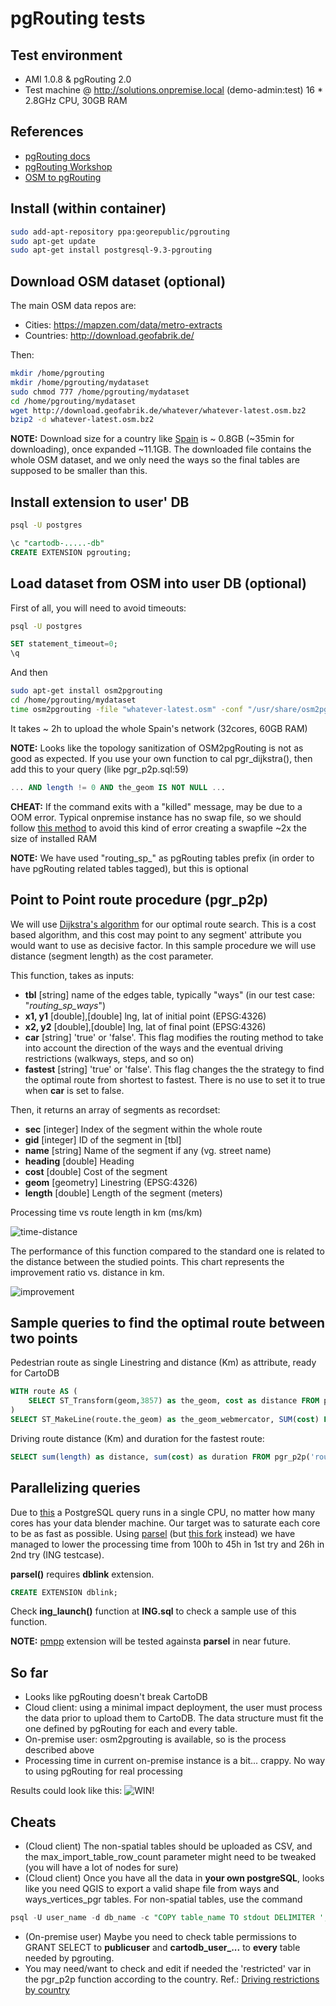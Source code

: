 # pgRouting tests

## Test environment

* AMI 1.0.8 & pgRouting 2.0
* Test machine @ http://solutions.onpremise.local (demo-admin:test) 16 * 2.8GHz CPU, 30GB RAM

## References

* [pgRouting docs](http://pgrouting.org/documentation.html)
* [pgRouting Workshop](http://workshop.pgrouting.org/index.html)
* [OSM to pgRouting](http://pgrouting.org/docs/tools/osm2pgrouting.html)

## Install (within container)

```sh
sudo add-apt-repository ppa:georepublic/pgrouting
sudo apt-get update
sudo apt-get install postgresql-9.3-pgrouting
```

## Download OSM dataset (optional)

The main OSM data repos are:
* Cities: https://mapzen.com/data/metro-extracts
* Countries: http://download.geofabrik.de/

Then:

```sh
mkdir /home/pgrouting
mkdir /home/pgrouting/mydataset
sudo chmod 777 /home/pgrouting/mydataset
cd /home/pgrouting/mydataset
wget http://download.geofabrik.de/whatever/whatever-latest.osm.bz2
bzip2 -d whatever-latest.osm.bz2
```

**NOTE:** Download size for a country like [Spain](http://download.geofabrik.de/europe/spain-latest.osm.bz2) is ~ 0.8GB (~35min for downloading), once expanded ~11.1GB. The downloaded file contains the whole OSM dataset, and we only need the ways so the final tables are supposed to be smaller than this.

## Install extension to user' DB

```sh
psql -U postgres
```

```sql
\c "cartodb-.....-db"
CREATE EXTENSION pgrouting;
```

## Load dataset from OSM into user DB (optional)

First of all, you will need to avoid timeouts:

```sh
psql -U postgres
```

```sql
SET statement_timeout=0;
\q
```

And then

```sh
sudo apt-get install osm2pgrouting
cd /home/pgrouting/mydataset
time osm2pgrouting -file "whatever-latest.osm" -conf "/usr/share/osm2pgrouting/mapconfig.xml" -dbname cartodb_user_..._db -user postgres -host localhost -prefixtables "routing_sp_" -clean
```
It takes ~ 2h to upload the whole Spain's network (32cores, 60GB RAM)

**NOTE:** Looks like the topology sanitization of OSM2pgRouting is not as good as expected. If you use your own function to cal pgr_dijkstra(), then add this to your query (like pgr_p2p.sql:59)

```sql
... AND length != 0 AND the_geom IS NOT NULL ...
```


**CHEAT:** If the command exits with a "killed" message, may be due to a OOM error. Typical onpremise instance has no swap file, so we should follow [this method](https://www.digitalocean.com/community/tutorials/how-to-add-swap-on-ubuntu-14-04) to avoid this kind of error creating a swapfile ~2x the size of installed RAM

**NOTE:** We have used "routing_sp_" as pgRouting tables prefix (in order to have pgRouting related tables tagged), but this is optional

## Point to Point route procedure (pgr_p2p)

We will use [Dijkstra's algorithm](https://en.wikipedia.org/wiki/Dijkstra%27s_algorithm) for our optimal route search. This is a cost based algorithm, and this cost may point to any segment' attribute you would want to use as decisive factor. In this sample procedure we will use distance (segment length) as the cost parameter.

This function, takes as inputs:
* **tbl** [string] name of the edges table, typically "ways" (in our test case: "_routing_sp_ways_")
* **x1, y1** [double],[double] lng, lat of initial point (EPSG:4326)
* **x2, y2** [double],[double] lng, lat of final point (EPSG:4326)
* **car** [string] 'true' or 'false'. This flag modifies the routing method to take into account the direction of the ways and the eventual driving restrictions (walkways, steps, and so on)
* **fastest** [string] 'true' or 'false'. This flag changes the the strategy to find the optimal route from shortest to fastest. There is no use to set it to true when **car** is set to false.

Then, it returns an array of segments as recordset:
* **sec** [integer] Index of the segment within the whole route
* **gid** [integer] ID of the segment in [tbl]
* **name** [string] Name of the segment if any (vg. street name)
* **heading** [double] Heading
* **cost** [double] Cost of the segment
* **geom** [geometry] Linestring (EPSG:4326)
* **length** [double] Length of the segment (meters)

Processing time vs route length in km (ms/km)

![time-distance](http://i.imgur.com/cqKSc1Z.jpg)

The performance of this function compared to the standard one is related to the distance between the studied points. This chart represents the improvement ratio vs. distance in km.

![improvement](http://i.imgur.com/AvXoqoB.jpg)


## Sample queries to find the optimal route between two points

Pedestrian route as single Linestring and distance (Km) as attribute, ready for CartoDB

```sql
WITH route AS (
    SELECT ST_Transform(geom,3857) as the_geom, cost as distance FROM pgr_p2p('routing_sp_ways', -3.75,40.40, -3.70,40.40, 'false', 'false') ORDER BY seq
)
SELECT ST_MakeLine(route.the_geom) as the_geom_webmercator, SUM(cost) FROM route;
```

Driving route distance (Km) and duration for the fastest route:

```sql
SELECT sum(length) as distance, sum(cost) as duration FROM pgr_p2p('routing_sp_ways', -3.75,40.40, -3.70,40.40,'true','true');
```

## Parallelizing queries

Due to [this](https://wiki.postgresql.org/wiki/FAQ#How_does_PostgreSQL_use_CPU_resources.3F) a PostgreSQL query runs in a single CPU, no matter how many cores has your data blender machine. Our target was to saturate each core to be as fast as possible. Using [parsel](http://geeohspatial.blogspot.com.es/2013/12/a-simple-function-for-parallel-queries_18.html) (but [this fork](https://gist.github.com/minus34/53570f5f274c30bc44e3) instead) we have managed to lower the processing time from 100h to 45h in 1st try and 26h in 2nd try (ING testcase).

**parsel()** requires **dblink** extension.

```sql
CREATE EXTENSION dblink;
```

Check **ing_launch()** function at **ING.sql** to check a sample use of this function.

**NOTE:** [pmpp](https://github.com/moat/pmpp) extension will be tested againsta **parsel** in near future.

## So far
* Looks like pgRouting doesn't break CartoDB
* Cloud client: using a minimal impact deployment, the user must process the data prior to upload them to CartoDB. The data structure must fit the one defined by pgRouting for each and every table.
* On-premise user: osm2pgrouting is available, so is the process described above
* Processing time in current on-premise instance is a bit... crappy. No way to using pgRouting for real processing

Results could look like this:
![WIN!](http://i.imgur.com/06oXrSK.jpg?1)

## Cheats
* (Cloud client) The non-spatial tables should be uploaded as CSV, and the max_import_table_row_count parameter might need to be tweaked (you will have a lot of nodes for sure)
* (Cloud client) Once you have all the data in **your own postgreSQL**, looks like you need QGIS to export a valid shape file from ways and ways_vertices_pgr tables. For non-spatial tables, use the command

```sql
psql -U user_name -d db_name -c "COPY table_name TO stdout DELIMITER ',' CSV HEADER;" > table_name.csv
```

* (On-premise user) Maybe you need to check table permissions to GRANT SELECT to **publicuser** and **cartodb_user_...** to **every** table needed by pgrouting.
* You may need/want to check and edit if needed the 'restricted' var in the pgr_p2p function according to the country. Ref.: [Driving restrictions by country](http://wiki.openstreetmap.org/wiki/OSM_tags_for_routing/Access-Restrictions)
